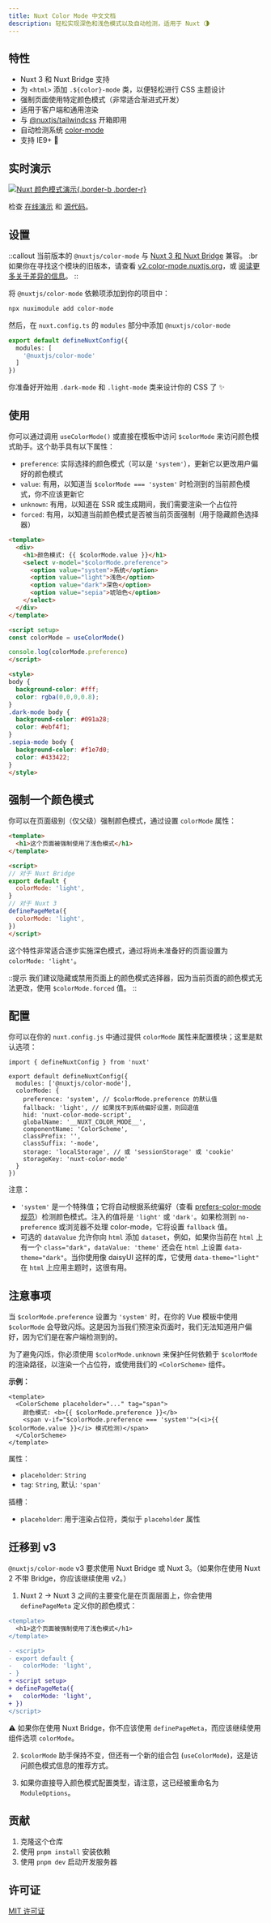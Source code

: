 ```yaml
---
title: Nuxt Color Mode 中文文档
description: 轻松实现深色和浅色模式以及自动检测，适用于 Nuxt 🌗
---
```


## 特性

- Nuxt 3 和 Nuxt Bridge 支持
- 为 `<html>` 添加 `.${color}-mode` 类，以便轻松进行 CSS 主题设计
- 强制页面使用特定颜色模式（非常适合渐进式开发）
- 适用于客户端和通用渲染
- 与 [@nuxtjs/tailwindcss](https://github.com/nuxt-modules/tailwindcss) 开箱即用
- 自动检测系统 [color-mode](https://drafts.csswg.org/mediaqueries-5/#descdef-media-prefers-color-mode)
- 支持 IE9+ 👴

## 实时演示

[![Nuxt 颜色模式演示](https://user-images.githubusercontent.com/904724/79349768-f09cf080-7f36-11ea-93bb-20fae8c94811.gif){.border-b .border-r}](https://color-mode.nuxtjs.app)

检查 [在线演示](https://color-mode.nuxtjs.app) 和 [源代码](https://github.com/nuxt-modules/color-mode/tree/main/playground)。

## 设置

::callout
当前版本的 `@nuxtjs/color-mode` 与 [Nuxt 3 和 Nuxt Bridge](https://nuxt.com) 兼容。 :br 如果你在寻找这个模块的旧版本，请查看 [v2.color-mode.nuxtjs.org](https://v2.color-mode.nuxtjs.org/)，或 [阅读更多关于差异的信息](#迁移到v3)。
::

将 `@nuxtjs/color-mode` 依赖项添加到你的项目中：

```bash
npx nuximodule add color-mode
```

然后，在 `nuxt.config.ts` 的 `modules` 部分中添加 `@nuxtjs/color-mode`

```ts [nuxt.config.ts]
export default defineNuxtConfig({
  modules: [
    '@nuxtjs/color-mode'
  ]
})
```

你准备好开始用 `.dark-mode` 和 `.light-mode` 类来设计你的 CSS 了 ✨

## 使用

你可以通过调用 `useColorMode()` 或直接在模板中访问 `$colorMode` 来访问颜色模式助手。这个助手具有以下属性：

- `preference`: 实际选择的颜色模式（可以是 `'system'`），更新它以更改用户偏好的颜色模式
- `value`: 有用，以知道当 `$colorMode === 'system'` 时检测到的当前颜色模式，你不应该更新它
- `unknown`: 有用，以知道在 SSR 或生成期间，我们需要渲染一个占位符
- `forced`: 有用，以知道当前颜色模式是否被当前页面强制（用于隐藏颜色选择器）

```html [pages/index.vue]
<template>
  <div>
    <h1>颜色模式: {{ $colorMode.value }}</h1>
    <select v-model="$colorMode.preference">
      <option value="system">系统</option>
      <option value="light">浅色</option>
      <option value="dark">深色</option>
      <option value="sepia">琥珀色</option>
    </select>
  </div>
</template>

<script setup>
const colorMode = useColorMode()

console.log(colorMode.preference)
</script>

<style>
body {
  background-color: #fff;
  color: rgba(0,0,0,0.8);
}
.dark-mode body {
  background-color: #091a28;
  color: #ebf4f1;
}
.sepia-mode body {
  background-color: #f1e7d0;
  color: #433422;
}
</style>
```

## 强制一个颜色模式

你可以在页面级别（仅父级）强制颜色模式，通过设置 `colorMode` 属性：

```html [pages/light.vue]
<template>
  <h1>这个页面被强制使用了浅色模式</h1>
</template>

<script>
// 对于 Nuxt Bridge
export default {
  colorMode: 'light',
}
// 对于 Nuxt 3
definePageMeta({
  colorMode: 'light',
})
</script>
```

这个特性非常适合逐步实施深色模式，通过将尚未准备好的页面设置为 `colorMode: 'light'`。

::提示
我们建议隐藏或禁用页面上的颜色模式选择器，因为当前页面的颜色模式无法更改，使用 `$colorMode.forced` 值。
::

## 配置

你可以在你的 `nuxt.config.js` 中通过提供 `colorMode` 属性来配置模块；这里是默认选项：

```js{}[nuxt.config.js]
import { defineNuxtConfig } from 'nuxt'

export default defineNuxtConfig({
  modules: ['@nuxtjs/color-mode'],
  colorMode: {
    preference: 'system', // $colorMode.preference 的默认值
    fallback: 'light', // 如果找不到系统偏好设置，则回退值
    hid: 'nuxt-color-mode-script',
    globalName: '__NUXT_COLOR_MODE__',
    componentName: 'ColorScheme',
    classPrefix: '',
    classSuffix: '-mode',
    storage: 'localStorage', // 或 'sessionStorage' 或 'cookie'
    storageKey: 'nuxt-color-mode'
  }
})
```

注意：
- `'system'` 是一个特殊值；它将自动根据系统偏好（查看 [prefers-color-mode 规范](https://drafts.csswg.org/mediaqueries-5/#descdef-media-prefers-color-mode)）检测颜色模式。注入的值将是 `'light'` 或 `'dark'`。如果检测到 `no-preference` 或浏览器不处理 color-mode，它将设置 `fallback` 值。
- 可选的 `dataValue` 允许你向 `html` 添加 `dataset`，例如，如果你当前在 `html` 上有一个 `class="dark"`，`dataValue: 'theme'` 还会在 `html` 上设置 `data-theme="dark"`。当你使用像 daisyUI 这样的库，它使用 `data-theme="light"` 在 `html` 上应用主题时，这很有用。

## 注意事项

当 `$colorMode.preference` 设置为 `'system'` 时，在你的 Vue 模板中使用 `$colorMode` 会导致闪烁。这是因为当我们预渲染页面时，我们无法知道用户偏好，因为它们是在客户端检测到的。

为了避免闪烁，你必须使用 `$colorMode.unknown` 来保护任何依赖于 `$colorMode` 的渲染路径，以渲染一个占位符，或使用我们的 `<ColorScheme>` 组件。

**示例：**

```vue
<template>
  <ColorScheme placeholder="..." tag="span">
    颜色模式: <b>{{ $colorMode.preference }}</b>
    <span v-if="$colorMode.preference === 'system'">(<i>{{ $colorMode.value }}</i> 模式检测)</span>
  </ColorScheme>
</template>
```

属性：
- `placeholder`: `String`
- `tag`: `String`,  默认: `'span'`

插槽：
- `placeholder`: 用于渲染占位符，类似于 `placeholder` 属性

## 迁移到 v3

`@nuxtjs/color-mode` v3 要求使用 Nuxt Bridge 或 Nuxt 3。（如果你在使用 Nuxt 2 不带 Bridge，你应该继续使用 v2。）

1. Nuxt 2 -> Nuxt 3 之间的主要变化是在页面层面上，你会使用 `definePageMeta` 定义你的颜色模式：

```diff
<template>
  <h1>这个页面被强制使用了浅色模式</h1>
</template>

- <script>
- export default {
-   colorMode: 'light',
- }
+ <script setup>
+ definePageMeta({
+   colorMode: 'light',
+ })
</script>
```

⚠️ 如果你在使用 Nuxt Bridge，你不应该使用 `definePageMeta`，而应该继续使用组件选项 `colorMode`。

2. `$colorMode` 助手保持不变，但还有一个新的组合包 (`useColorMode`)，这是访问颜色模式信息的推荐方式。

3. 如果你直接导入颜色模式配置类型，请注意，这已经被重命名为 `ModuleOptions`。

## 贡献

1. 克隆这个仓库
2. 使用 `pnpm install` 安装依赖
3. 使用 `pnpm dev` 启动开发服务器

## 许可证

[MIT 许可证](https://github.com/nuxt-modules/color-mode/blob/main/LICENSE)

